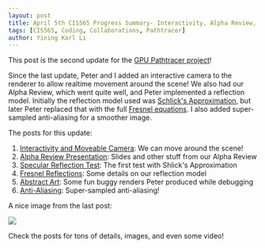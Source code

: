 ```yaml
---
layout: post
title: April 5th CIS565 Progress Summary- Interactivity, Alpha Review, Fresnel Reflections, Antialiasing
tags: [CIS565, Coding, Collaborations, Pathtracer]
author: Yining Karl Li
---
```


This post is the second update for the [GPU Pathtracer project](http://gpupathtracer.blogspot.com/)!

Since the last update, Peter and I added an interactive camera to the renderer to allow realtime movement around the scene! We also had our Alpha Review, which went quite well, and Peter implemented a reflection model. Initially the reflection model used was [Schlick's Approximation](http://en.wikipedia.org/wiki/Schlick's_approximation), but later Peter replaced that with the full [Fresnel equations](http://en.wikipedia.org/wiki/Fresnel_equations). I also added super-sampled anti-aliasing for a smoother image.

The posts for this update:

1. [Interactivity and Moveable Camera](http://gpupathtracer.blogspot.com/2012/04/interactivity-and-moveable-camera.html): We can move around the scene!
2. [Alpha Review Presentation](http://gpupathtracer.blogspot.com/2012/04/alpha-review-presentation.html): Slides and other stuff from our Alpha Review
3. [Specular Reflection Test](http://gpupathtracer.blogspot.com/2012/04/specular-reflection-test.html): The first test with Shlick's Approximation
4. [Fresnel Reflections](http://gpupathtracer.blogspot.com/2012/04/fresnel-reflections.html): Some details on our reflection model
5. [Abstract Art](http://gpupathtracer.blogspot.com/2012/04/abstract-art.html): Some fun buggy renders Peter produced while debugging
6. [Anti-Aliasing](http://gpupathtracer.blogspot.com/2012/04/anti-aliasing.html): Super-sampled anti-aliasing!

A nice image from the last post:

[![]({{site.url}}/content/images/2012/Apr/GreenBallAntiAliasing.png)]({{site.url}}/content/images/2012/Apr/GreenBallAntiAliasing.png)

Check the posts for tons of details, images, and even some video!

